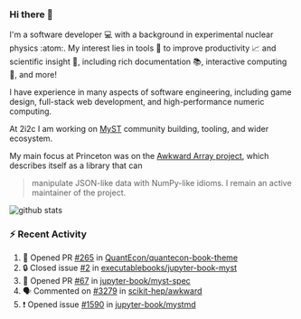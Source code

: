 ### Hi there 👋 

I'm a software developer 💻 with a background in experimental nuclear physics :atom:. My interest lies in tools :wrench: to improve productivity :chart_with_upwards_trend: and scientific insight :telescope:, including rich documentation 📚, interactive computing 🧮, and more! 

I have experience in many aspects of software engineering, including game design, full-stack web development, and high-performance numeric computing. 

At 2i2c I am working on [MyST](https://github.com/jupyter-book/mystmd) community building, tooling, and wider ecosystem. 

My main focus at Princeton was on the [Awkward Array project](awkward-array.org/), which describes itself as a library that can 
> manipulate JSON-like data with NumPy-like idioms. I remain an active maintainer of the project. 

![github stats](https://github-readme-stats.vercel.app/api?username=agoose77&show_icons=true&hide_rank=true&hide_title=true&bg_color=30,e76445,904e95&text_color=efe3ec&icon_color=efe3ec)
<!--
**agoose77/agoose77** is a ✨ _special_ ✨ repository because its `README.md` (this file) appears on your GitHub profile.

Here are some ideas to get you started:

- 🔭 I’m currently working on ...
- 🌱 I’m currently learning ...
- 👯 I’m looking to collaborate on ...
- 🤔 I’m looking for help with ...
- 💬 Ask me about ...
- 📫 How to reach me: ...
- 😄 Pronouns: ...
- ⚡ Fun fact: ...
-->

### :zap: Recent Activity

<!--START_SECTION:activity-->
1. 💪 Opened PR [#265](https://github.com/QuantEcon/quantecon-book-theme/pull/265) in [QuantEcon/quantecon-book-theme](https://github.com/QuantEcon/quantecon-book-theme)
2. 🔒 Closed issue [#2](https://github.com/executablebooks/jupyter-book-myst/issues/2) in [executablebooks/jupyter-book-myst](https://github.com/executablebooks/jupyter-book-myst)
3. 💪 Opened PR [#67](https://github.com/jupyter-book/myst-spec/pull/67) in [jupyter-book/myst-spec](https://github.com/jupyter-book/myst-spec)
4. 🗣 Commented on [#3279](https://github.com/scikit-hep/awkward/pull/3279#issuecomment-2422992164) in [scikit-hep/awkward](https://github.com/scikit-hep/awkward)
5. ❗ Opened issue [#1590](https://github.com/jupyter-book/mystmd/issues/1590) in [jupyter-book/mystmd](https://github.com/jupyter-book/mystmd)
<!--END_SECTION:activity-->

